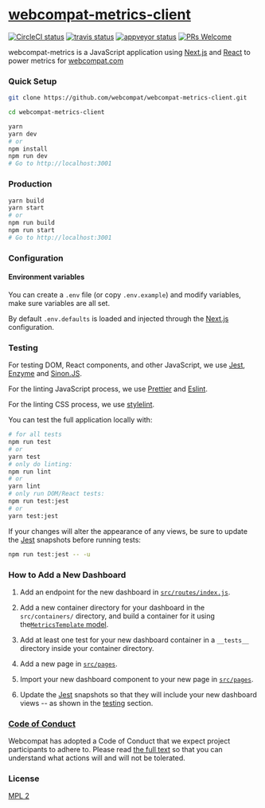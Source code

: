 # [webcompat-metrics-client][website]

[website]: https://webcompat.com/

[![CircleCI status]][circle-ci]
[![travis status]][travis-ci]
[![appveyor status]][appveyor-ci]
[![PRs Welcome]][make-a-pull-request]

webcompat-metrics is a JavaScript application using [Next.js] and [React] to power metrics for [webcompat.com]

### Quick Setup

```bash
git clone https://github.com/webcompat/webcompat-metrics-client.git

cd webcompat-metrics-client

yarn
yarn dev
# or
npm install
npm run dev
# Go to http://localhost:3001
```

### Production

```bash
yarn build
yarn start
# or
npm run build
npm run start
# Go to http://localhost:3001
```

### Configuration
#### Environment variables

You can create a `.env` file (or copy `.env.example`) and modify variables, make sure variables are all set.

By default `.env.defaults` is loaded and injected through the [Next.js] configuration.

### Testing

For testing DOM, React components, and other JavaScript, we use [Jest], [Enzyme] and [Sinon.JS].

For the linting JavaScript process, we use [Prettier] and [Eslint].

For the linting CSS process, we use [stylelint].

You can test the full application locally with:

```bash
# for all tests
npm run test
# or
yarn test
# only do linting:
npm run lint
# or
yarn lint
# only run DOM/React tests:
npm run test:jest
# or
yarn test:jest
```

If your changes will alter the appearance of any views, be sure to update the [Jest] snapshots before running tests:

```bash
npm run test:jest -- -u
```

### How to Add a New Dashboard

1. Add an endpoint for the new dashboard in [`src/routes/index.js`](https://github.com/webcompat/webcompat-metrics-client/blob/8ab26fa6475ea376d0ea4dafdd520f6a73faec11/src/routes/index.js#L14).
   
2. Add a new container directory for your dashboard in the `src/containers/` directory, and build a container for it using the[`MetricsTemplate` model](https://github.com/webcompat/webcompat-metrics-client/blob/a65bcd87702425fba9f39fa6d026c1bcb2e488c0/src/containers/MetricsTemplate/index.js#L24).
   
3. Add at least one test for your new dashboard container in a `__tests__` directory inside your container directory.

4. Add a new page in [`src/pages`](https://github.com/webcompat/webcompat-metrics-client/tree/8ab26fa6475ea376d0ea4dafdd520f6a73faec11/src/pages).

5. Import your new dashboard component to your new page in [`src/pages`](https://github.com/webcompat/webcompat-metrics-client/blob/8ab26fa6475ea376d0ea4dafdd520f6a73faec11/src/pages/needstriage.js#L5-L19).
   
6. Update the [Jest] snapshots so that they will include your new dashboard views -- as shown in the [testing](#testing) section.

### [Code of Conduct]

Webcompat has adopted a Code of Conduct that we expect project participants to adhere to. Please read [the full text] so that you can understand what actions will and will not be tolerated.

### License

[MPL 2](./LICENSE)

[prs welcome]: https://img.shields.io/badge/PRs-welcome-brightgreen.svg?style=flat-square
[circleci status]: https://circleci.com/gh/webcompat/webcompat-metrics-client/tree/master.svg?style=shield
[circle-ci]: https://circleci.com/gh/webcompat/webcompat-metrics-client/tree/master
[travis status]: https://travis-ci.org/webcompat/webcompat-metrics-client.svg?branch=master
[travis-ci]: https://travis-ci.org/webcompat/webcompat-metrics-client
[appveyor status]: https://ci.appveyor.com/api/projects/status/o3fd2d32rxstpak4/branch/master?svg=true
[appveyor-ci]: https://ci.appveyor.com/project/magsout/webcompat-metrics-client/branch/master
[make-a-pull-request]: http://makeapullrequest.com
[jest]: https://facebook.github.io/jest/
[enzyme]: http://airbnb.io/enzyme/
[sinon.js]: http://sinonjs.org/
[prettier]: https://prettier.io/
[eslint]: https://eslint.org/
[stylelint]: https://stylelint.io/
[webcompat.com]: https://webcompat.com
[webpack]: https://webpack.js.org/
[react]: https://reactjs.org/
[next.js]: https://nextjs.org/
[code of conduct]: https://github.com/webcompat/webcompat-metrics-client/blob/master/CODE_OF_CONDUCT.md
[the full text]: https://github.com/webcompat/webcompat-metrics-client/blob/master/CODE_OF_CONDUCT.md
